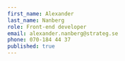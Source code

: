```yaml
---
first_name: Alexander
last_name: Nanberg
role: Front-end developer
email: alexander.nanberg@strateg.se
phone: 070-184 44 37
published: true
---
```


